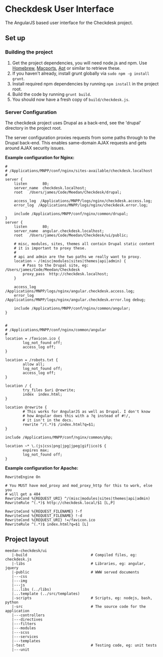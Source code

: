 # Checkdesk User Interface

The AngularJS based user interface for the Checkdesk project.


## Set up

### Building the project

1. Get the project dependencies, you will need node.js and npm. Use [Homebrew](http://mxcl.github.io/homebrew/), [Macports](http://www.macports.org/), [Apt](https://help.ubuntu.com/community/AptGet/Howto) or similar to retrieve these.
2. If you haven't already, install grunt globally via `sudo npm -g install grunt`.
3. Install required npm dependencies by running `npm install` in the project root.
4. Build the code by running `grunt build`.
5. You should now have a fresh copy of `build/checkdesk.js`.


### Server Configuration

The checkdesk project uses Drupal as a back-end, see the 'drupal' directory in the project root.

The server configuration proxies requests from some paths through to the Drupal back-end. This enables same-domain AJAX requests and gets around AJAX security issues.


**Example configuration for Nginx:**

    #
    # /Applications/MNPP/conf/nginx/sites-available/checkdesk.localhost
    #
    server {
        listen       80;
        server_name  checkdesk.localhost;
        root   /Users/james/Code/Meedan/Checkdesk/drupal;
    
        access_log  /Applications/MNPP/logs/nginx/checkdesk.access.log;
        error_log  /Applications/MNPP/logs/nginx/checkdesk.error.log;
    
        include /Applications/MNPP/conf/nginx/common/drupal;
    }
    server {
        listen       80;
        server_name  angular.checkdesk.localhost;
        root   /Users/james/Code/Meedan/Checkdesk/ui/public;
    
        # misc, modules, sites, themes all contain Drupal static content
        # it is important to proxy these.
        #
        # api and admin are the two paths we really want to proxy.
        location ~ /(misc|modules|sites|themes|api|admin) {
            # Pass to the Drupal site, eg: /Users/james/Code/Meedan/Checkdesk
            proxy_pass  http://checkdesk.localhost;
        }
    
        access_log  /Applications/MNPP/logs/nginx/angular.checkdesk.access.log;
        error_log  /Applications/MNPP/logs/nginx/angular.checkdesk.error.log debug;
    
        include /Applications/MNPP/conf/nginx/common/angular;
    }
    
    
    #
    # /Applications/MNPP/conf/nginx/common/angular
    #
    location = /favicon.ico {
            log_not_found off;
            access_log off;
    }
    
    location = /robots.txt {
            allow all;
            log_not_found off;
            access_log off;
    }
    
    location / {
            try_files $uri @rewrite;
            index  index.html;
    }
    
    location @rewrite {
            # This works for AngularJS as well as Drupal. I don't know
            # how Angular does this with a ?q instead of #!/,
            # it isn't in the docs.
            rewrite ^/(.*)$ /index.html?q=$1;
    }
    
    include /Applications/MNPP/conf/nginx/common/php;
    
    location ~* \.(js|css|png|jpg|jpeg|gif|ico)$ {
            expires max;
            log_not_found off;
    }

**Example configuration for Apache:**

    RewriteEngine On

    # You MUST have mod_proxy and mod_proxy_http for this to work, else you
    # will get a 404
    RewriteCond %{REQUEST_URI} ^/(misc|modules|sites|themes|api|admin)
    RewriteRule ^(.*)$ http://checkdesk.local/$1 [L,P]

    RewriteCond %{REQUEST_FILENAME} !-f
    RewriteCond %{REQUEST_FILENAME} !-d
    RewriteCond %{REQUEST_URI} !=/favicon.ico
    RewriteRule ^(.*)$ index.html?q=$1 [L]


## Project layout

    meedan-checkdesk/ui
       |-build                             # Compiled files, eg: checkdesk.js
       |-libs                              # Libraries, eg: angular, jquery
       |-public                            # WWW served documents
       |---css
       |---img
       |---js
       |...libs (../libs)
       |...template (../src/templates)
       |-scripts                           # Scripts, eg: nodejs, bash, python
       |-src                               # The source code for the application
       |---controllers
       |---directives
       |---filters
       |---modules
       |---scss
       |---services
       |---templates
       |-test                              # Testing code, eg: unit tests
       |---unit
